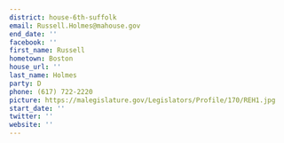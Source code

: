 ```yaml
---
district: house-6th-suffolk
email: Russell.Holmes@mahouse.gov
end_date: ''
facebook: ''
first_name: Russell
hometown: Boston
house_url: ''
last_name: Holmes
party: D
phone: (617) 722-2220
picture: https://malegislature.gov/Legislators/Profile/170/REH1.jpg
start_date: ''
twitter: ''
website: ''
---
```

